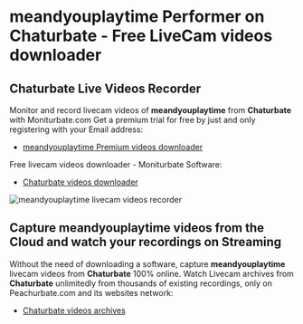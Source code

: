 # meandyouplaytime Performer on Chaturbate - Free LiveCam videos downloader

## Chaturbate Live Videos Recorder

Monitor and record livecam videos of **meandyouplaytime** from **Chaturbate** with Moniturbate.com
Get a premium trial for free by just and only registering with your Email address:
* [meandyouplaytime Premium videos downloader](https://moniturbate.com/request-demo-licence-key.html)

Free livecam videos downloader - Moniturbate Software:
* [Chaturbate videos downloader](https://moniturbate.com/moniturbate-download-software.html)

![meandyouplaytime livecam videos recorder](https://peachurnet.com/templates/moniturbate-software.png)


## Capture meandyouplaytime videos from the Cloud and watch your recordings on Streaming

Without the need of downloading a software, capture **meandyouplaytime** livecam videos from **Chaturbate** 100% online.
Watch Livecam archives from **Chaturbate** unlimitedly from thousands of existing recordings, only on Peachurbate.com and its websites network:
* [Chaturbate videos archives](https://peachurnet.com/)